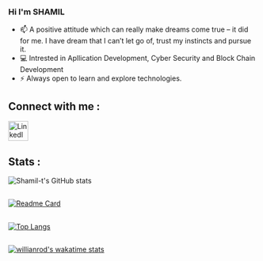 ### Hi I'm SHAMIL

- 📫 A positive attitude which can really make dreams come true – it did for me. I have dream that I can’t let go of, trust my instincts and pursue it.
- 💻 Intrested in Apllication Development, Cyber Security and Block Chain Development
- ⚡ Always open to learn and explore technologies. 

## Connect with me :

<p align="left">
<a href=https://www.linkedin.com/in/shamil-t target="blank"><img align="center" src="https://image.flaticon.com/icons/png/512/174/174857.png" alt="LinkedIn" height="40" width="40" /></a>
</p>

## Stats :


![Shamil-t's GitHub stats](https://github-readme-stats.vercel.app/api?username=shamil-t&show_icons=true&theme=radical)

##

[![Readme Card](https://github-readme-stats.vercel.app/api/pin/?username=shamil-t&repo=ehr-blockchain)](https://github.com/shamil-t/ehr-blockchain)

## 
[![Top Langs](https://github-readme-stats.vercel.app/api/top-langs/?username=shamil-t&layout=compact)](https://github.com/shamil-t/README.md)
<!-- [![Top Langs](https://github-readme-stats.vercel.app/api/top-langs/?username=shamil-t&langs_count=5)](https://github.com/shamil-t/README.md) -->

##
[![willianrod's wakatime stats](https://github-readme-stats.vercel.app/api/wakatime?username=shamil&v=2)](https://wakatime.com/@shamil)

